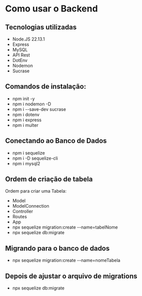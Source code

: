 # Como usar o Backend

## Tecnologias utilizadas

- Node.JS 22.13.1
- Express
- MySQL
- API Rest
- DotEnv
- Nodemon
- Sucrase

## Comandos de instalação:
- npm init -y
- npm i nodemon -D
- npm i --save-dev sucrase
- npm i dotenv
- npm i express
- npm i multer


## Conectando ao Banco de Dados
- npm i sequelize
- npm i -D sequelize-cli
- npm i mysql2

## Ordem de criação de tabela
Ordem para criar uma Tabela:
- Model
- ModelConnection
- Controller
- Routes
- App
- npx sequelize migration:create --name=tabelNome
- npx sequelize db:migrate

## Migrando para o banco de dados
- npx sequelize migration:create --name=nomeTabela

## Depois de ajustar o arquivo de migrations
- npx sequelize db:migrate